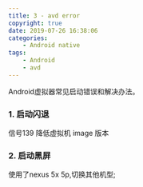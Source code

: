 ```yaml
---
title: 3 - avd error
copyright: true
date: 2019-07-26 16:38:06
categories:
    - Android native
tags:
    - Android
    - avd
---
```

Android虚拟器常见启动错误和解决办法。

<!-- more -->

### **1. 启动闪退**

信号139
降低虚拟机 image 版本

### **2. 启动黑屏**

使用了nexus 5x 5p,切换其他机型;